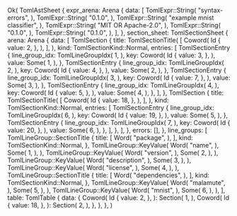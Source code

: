 Ok(
    TomlAstSheet {
        expr_arena: Arena {
            data: [
                TomlExpr::String(
                    "syntax-errors",
                ),
                TomlExpr::String(
                    "0.1.0",
                ),
                TomlExpr::String(
                    "example mnist classifier",
                ),
                TomlExpr::String(
                    "MIT OR Apache-2.0",
                ),
                TomlExpr::String(
                    "0.1.0",
                ),
                TomlExpr::String(
                    "0.1.0",
                ),
            ],
        },
        section_sheet: TomlSectionSheet {
            arena: Arena {
                data: [
                    TomlSection {
                        title: TomlSectionTitle(
                            [
                                Coword(
                                    Id {
                                        value: 2,
                                    },
                                ),
                            ],
                        ),
                        kind: TomlSectionKind::Normal,
                        entries: [
                            TomlSectionEntry {
                                line_group_idx: TomlLineGroupIdx(
                                    1,
                                ),
                                key: Coword(
                                    Id {
                                        value: 3,
                                    },
                                ),
                                value: Some(
                                    1,
                                ),
                            },
                            TomlSectionEntry {
                                line_group_idx: TomlLineGroupIdx(
                                    2,
                                ),
                                key: Coword(
                                    Id {
                                        value: 4,
                                    },
                                ),
                                value: Some(
                                    2,
                                ),
                            },
                            TomlSectionEntry {
                                line_group_idx: TomlLineGroupIdx(
                                    3,
                                ),
                                key: Coword(
                                    Id {
                                        value: 7,
                                    },
                                ),
                                value: Some(
                                    3,
                                ),
                            },
                            TomlSectionEntry {
                                line_group_idx: TomlLineGroupIdx(
                                    4,
                                ),
                                key: Coword(
                                    Id {
                                        value: 5,
                                    },
                                ),
                                value: Some(
                                    4,
                                ),
                            },
                        ],
                    },
                    TomlSection {
                        title: TomlSectionTitle(
                            [
                                Coword(
                                    Id {
                                        value: 18,
                                    },
                                ),
                            ],
                        ),
                        kind: TomlSectionKind::Normal,
                        entries: [
                            TomlSectionEntry {
                                line_group_idx: TomlLineGroupIdx(
                                    6,
                                ),
                                key: Coword(
                                    Id {
                                        value: 19,
                                    },
                                ),
                                value: Some(
                                    5,
                                ),
                            },
                            TomlSectionEntry {
                                line_group_idx: TomlLineGroupIdx(
                                    7,
                                ),
                                key: Coword(
                                    Id {
                                        value: 20,
                                    },
                                ),
                                value: Some(
                                    6,
                                ),
                            },
                        ],
                    },
                ],
            },
            errors: [],
        },
        line_groups: [
            TomlLineGroup::SectionTitle {
                title: [
                    Word(
                        "package",
                    ),
                ],
                kind: TomlSectionKind::Normal,
            },
            TomlLineGroup::KeyValue(
                Word(
                    "name",
                ),
                Some(
                    1,
                ),
            ),
            TomlLineGroup::KeyValue(
                Word(
                    "version",
                ),
                Some(
                    2,
                ),
            ),
            TomlLineGroup::KeyValue(
                Word(
                    "description",
                ),
                Some(
                    3,
                ),
            ),
            TomlLineGroup::KeyValue(
                Word(
                    "license",
                ),
                Some(
                    4,
                ),
            ),
            TomlLineGroup::SectionTitle {
                title: [
                    Word(
                        "dependencies",
                    ),
                ],
                kind: TomlSectionKind::Normal,
            },
            TomlLineGroup::KeyValue(
                Word(
                    "malamute",
                ),
                Some(
                    5,
                ),
            ),
            TomlLineGroup::KeyValue(
                Word(
                    "mnist",
                ),
                Some(
                    6,
                ),
            ),
        ],
        table: TomlTable {
            data: {
                Coword(
                    Id {
                        value: 2,
                    },
                ): Section(
                    1,
                ),
                Coword(
                    Id {
                        value: 18,
                    },
                ): Section(
                    2,
                ),
            },
        },
    },
)